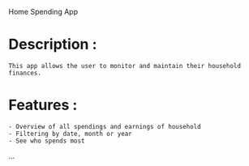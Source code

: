 Home Spending App

# Description :
    This app allows the user to monitor and maintain their household finances.

# Features :
    - Overview of all spendings and earnings of household
    - Filtering by date, month or year
    - See who spends most
...